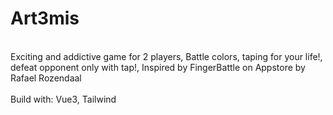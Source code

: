 <h1>Art3mis</h1><br/>
Exciting and addictive game for 2 players, Battle colors, taping for your life!, defeat opponent only with tap!, Inspired by FingerBattle on Appstore by Rafael Rozendaal<br/><br/>
Build with: Vue3, Tailwind
